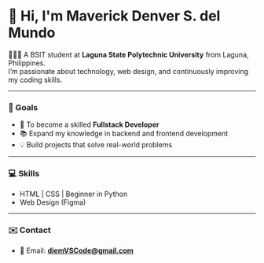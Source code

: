 # 👋 Hi, I'm Maverick Denver S. del Mundo  
👨🏻‍💻 A BSIT student at **Laguna State Polytechnic University** from Laguna, Philippines.  
I’m passionate about technology, web design, and continuously improving my coding skills.  

---

### 🎯 Goals  
- 🚀 To become a skilled **Fullstack Developer**  
- 📚 Expand my knowledge in backend and frontend development  
- 💡 Build projects that solve real-world problems  

---

### 💻 Skills  
- HTML | CSS | Beginner in Python  
- Web Design (Figma)  

---

### ✉️ Contact  
- 📧 Email: **diemVSCode@gmail.com**  
